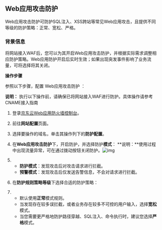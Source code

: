 ## Web应用攻击防护

Web应用攻击防护可防护SQL注入、XSS跨站等常见Web应用攻击，且提供不同等级的防护策略：正常、宽松、严格。

### 背景信息

将网站接入WAF后，您可以为其开启Web应用攻击防护，并根据实际需求调整相应防护策略。Web应用防护开启后实时生效；如果出现突发事件影响了业务流量，可将选择将其关闭。

**操作步骤**

参照以下步骤，配置 Web应用攻击防护 ：

**说明：** 执行以下操作前，请确保已将网站接入WAF进行防护。具体操作请参考CNAME接入指南

1. 登录[京东云Web应用防火墙控制台](https://cloudwaf-console.jdcloud.com)。

2. 前往**网站配置**页面。

3. 选择要操作的域名，单击其操作列下的**防护配置**。

4. 在**Web应用攻击防护**下，开启防护，并选择防护**模式**： 
         **说明：**使用过程中出现流量异常，可在通过拨动按钮关闭防护。![img](https://github.com/jdcloudcom/cn/blob/edit/image/waf-img/web%E9%98%B2%E6%8A%A4-1.png)

5. - **防护模式**：发现攻击后对攻击请求进行拦截。
   - **预警模式**：发现攻击后仅发送告警信息，不会对请求进行拦截。 

6. 在**防护规则策略等级**下选择合适的防护策略：

7. - 默认使用**正常**模式规则。
   - 当发现存在较多误拦截，或者业务存在较多不可控的用户输入，选择**宽松**模式。       
   - 当您需要更严格地防护路径穿越、SQL注入、命令执行时，建议您选择**严格**模式。

 
